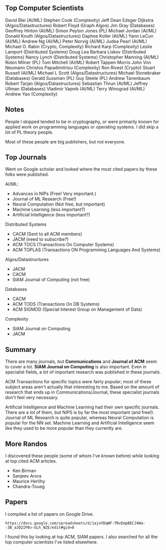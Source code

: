 ## Top Computer Scientists

David Blei (AI/ML)
Stephen Cook (Complexity)
Jeff Dean
Edsger Dijkstra (Algos/Datastructures)
Robert Floyd (Graph Algos)
Jim Gray (Databases)
Geoffrey Hinton (AI/ML)
Simon Peyton Jones (PL)
Michael Jordan (AI/ML)
Donald Knuth (Algos/Datastructures)
Daphne Koller (AI/ML)
Yann LeCun (AI/ML)
Andrew Ng (AI/ML)
Peter Norvig (AI/ML)
Judea Pearl (AI/ML)
Michael O. Rabin (Crypto, Complexity)
Richard Karp (Complexity)
Leslie Lamport (Distributed Systems)
Doug Lea
Barbara Liskov (Distributed Systems)
Nancy Lynch (Distributed Systems)
Christopher Manning (AI/ML)
Robin Milner (PL)
Tom Mitchell (AI/ML)
Robert Tappen Morris
John Von Neumann
Christos Papadimitriou (Complexity)
Ron Rivest (Crypto)
Stuart Russell (AI/ML)
Michael L Scott  (Algos/Datastructures)
Michael Stonebraker (Databases)
Gerald Sussman (PL)
Guy Steele (PL)
Andrew Tanenbaum
Robert Tarjan (Algos/Datastructures)
Sebastian Thrun (AI/ML)
Jeffrey Ullman (Databases)
Vladimir Vapnik (AI/ML)
Terry Winograd (AI/ML)
Andrew Yao (Complexity)

## Notes

People I skipped tended to be in cryptography, or were primarily known
for applied work on programming languages or operating systems. I did
skip a lot of PL theory people.

Most of these people are big publishers, but not everyone.

## Top Journals

Went on Google scholar and looked where the most cited papers by these
folks were published.

AI/ML:
* Advances in NIPs (Free! Very important.)
* Journal of ML Research (Free!)
* Neural Computation (Not free, but important)
* Machine Learning (less important?)
* Artificial Intelligence (less important?)

Distributed Systems
* CACM (Sent to all ACM members)
* JACM (need to subscribe?)
* ACM TOCS (Transactions On Computer Systems)
* ACM TOPLAS (Transactions ON Programming Languages And Systems)

Algos/Datastructures
* JACM
* CACM
* SIAM Journal of Computing (not free)

Databases
* CACM
* ACM TODS (Transactions On DB Systems)
* ACM SIGMOD (Special Interest Group on Management of Data)

Complexity
* SIAM Journal on Computing
* JACM

## Summary

There are many journals, but **Communications** and **Journal of ACM**
seem to cover a lot. **SIAM Journal on Computing** is also
important. Even in specialist fields, a *lot* of important research
was published in these journals.

ACM Transactions for specific topics were fairly popular; most of
these subject areas aren't actually that interesting to me. Based on
the amount of research that ends up in Communications/Journal, these
specialist journals don't feel very necessary.

Artificial Intelligence and Machine Learning had their own specific
journals. There are a lot of them, but NIPS is by far the most
important (and free!). Journal of ML Research is quite popular,
whereas Neural Computation is popular for the NN set. Machine Learning
and Artificial Intelligence seem like they used to be more popular
than they currently are.

## More Randos

I discovered these people (some of whom I've known before) while
looking at top cited ACM articles.

* Ken Birman
* Sanjeev Arora
* Maurice Herlihy
* Chandra-Toueg

## Papers

I compiled a list of papers on Google Drive.

    https://docs.google.com/spreadsheets/d/1ajoYDqWF-TRvEmpBECJ4Wa--3B_aJD2IP8v-GLh_NZE/edit#gid=0

I found this by looking at top ACM, SIAM papers. I also searched for
all the top computer scientists I've listed elsewhere.
